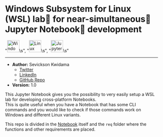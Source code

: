 # Windows Subsystem for Linux (WSL) lab🧪 for near-simultaneous🔁 Jupyter Notebook📓 development
"<img src="https://www.game-experience.nl/wp-content/uploads/2018/04/Windows-10-logo-300x300.png" alt="Windows" width="40" height="40">\s", "<img src="https://upload.wikimedia.org/wikipedia/commons/3/35/Tux.svg" alt="Linux" width="40" height="40">\s", "<img src="https://jupyter.org/assets/main-logo.svg" alt="Jupyter" width="40" height="40">\s"

------

* **Author:** Sevickson Kwidama 
    * [Twitter](https://twitter.com/SKwid345)
    * [LinkedIn](https://nl.linkedin.com/in/sevickson)
    * [GitHub Repo](https://github.com/sevickson/wsl_jupyter)
* **Version:** 1.0

This Jupyter Notebook gives you the possibility to very easily setup a WSL lab for developing cross-platform Notebooks.  
This is quite useful when you have a Notebook that has some CLI commands and you would like to check if those commands work on Windows and different Linux variants.

This repo is divided in the [Notebook](Install-Jupyter-WSL.ipynb) itself and the `req` folder where the functions and other requirements are placed.
